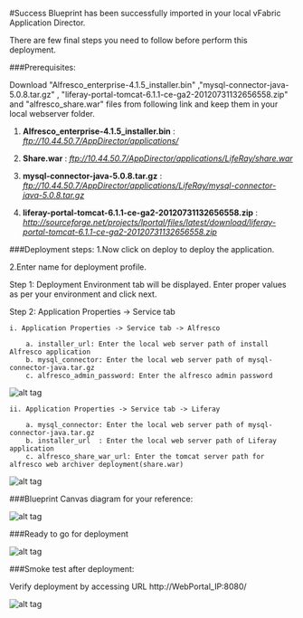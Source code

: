 #Success
Blueprint has been successfully imported in your local vFabric Application Director. 

There are  few final steps you need to follow before perform this deployment.

###Prerequisites:

Download  "Alfresco_enterprise-4.1.5_installer.bin" ,"mysql-connector-java-5.0.8.tar.gz" , "liferay-portal-tomcat-6.1.1-ce-ga2-20120731132656558.zip" and "alfresco_share.war"  files from following link and keep them in your local webserver folder.


1. **Alfresco_enterprise-4.1.5_installer.bin** : 
    *ftp://10.44.50.7/AppDirector/applications/*


2. **Share.war** : 
    *ftp://10.44.50.7/AppDirector/applications/LifeRay/share.war*


3. **mysql-connector-java-5.0.8.tar.gz** :
    *ftp://10.44.50.7/AppDirector/applications/LifeRay/mysql-connector-java-5.0.8.tar.gz*

4. **liferay-portal-tomcat-6.1.1-ce-ga2-20120731132656558.zip** :
    *http://sourceforge.net/projects/lportal/files/latest/download/liferay-portal-tomcat-6.1.1-ce-ga2-20120731132656558.zip*


###Deployment steps:
1.Now click on deploy to deploy the application.

2.Enter name for deployment profile.

Step 1: Deployment Environment tab will be displayed. Enter proper values as per your environment and click next.


Step 2: Application Properties -> Service tab 

	i. Application Properties -> Service tab -> Alfresco
		
        a. installer_url: Enter the local web server path of install Alfresco application  
        b. mysql_connector: Enter the local web server path of mysql-connector-java.tar.gz
        c. alfresco_admin_password: Enter the alfresco admin password 


![alt tag](https://raw.github.com/vmware-applicationdirector/solutions-import-beta/Liferay-Alfresco-Application-Blueprint-50/Service-property-Alfresco.png)

		
	ii. Application Properties -> Service tab -> Liferay 
	
		a. mysql_connector: Enter the local web server path of mysql-connector-java.tar.gz
        b. installer_url  : Enter the local web server path of Liferay application         
        c. alfresco_share_war_url: Enter the tomcat server path for alfresco web archiver deployment(share.war)

![alt tag](https://raw.github.com/vmware-applicationdirector/solutions-import-beta/Liferay-Alfresco-Application-Blueprint-50/Service-property-Liferay.png)
	
###Blueprint Canvas diagram for your reference:

![alt tag](https://raw.github.com/vmware-applicationdirector/solutions-import-beta/Liferay-Alfresco-Application-Blueprint-50/Service-property-Alfresco.png) 


###Ready to go for deployment

![alt tag](https://raw.github.com/vmware-applicationdirector/solutions-import-beta/Liferay-Alfresco-Application-Blueprint-50/Liferay-Alfresco-Application-Blueprint-Canvas.png)


###Smoke test after deployment:


Verify deployment by accessing URL http://WebPortal_IP:8080/

![alt tag](https://raw.github.com/vmware-applicationdirector/solutions-import-beta/Liferay-Alfresco-Application-Blueprint-50/Smoke-Test.png)





 








